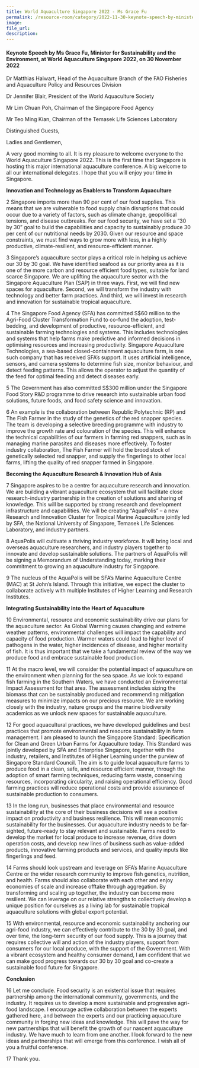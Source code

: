```yaml
---  
title: World Aquaculture Singapore 2022 - Ms Grace Fu
permalink: /resource-room/category/2022-11-30-keynote-speech-by-minister-grace-fu-at-world-aquaculture-singapore-2022
image:  
file_url:  
description:  
---  
```


#### Keynote Speech by Ms Grace Fu, Minister for Sustainability and the Environment, at World Aquaculture Singapore 2022, on 30 November 2022

Dr Matthias Halwart, Head of the Aquaculture Branch of the FAO Fisheries and Aquaculture Policy and Resources Division

Dr Jennifer Blair, President of the World Aquaculture Society

Mr Lim Chuan Poh, Chairman of the Singapore Food Agency  

Mr Teo Ming Kian, Chairman of the Temasek Life Sciences Laboratory

Distinguished Guests,

Ladies and Gentlemen,

A very good morning to all. It is my pleasure to welcome everyone to the World Aquaculture Singapore 2022. This is the first time that Singapore is hosting this major international aquaculture conference. A big welcome to all our international delegates. I hope that you will enjoy your time in Singapore.

**Innovation and Technology as Enablers to Transform Aquaculture** 

2 Singapore imports more than 90 per cent of our food supplies. This means that we are vulnerable to food supply chain disruptions that could occur due to a variety of factors, such as climate change, geopolitical tensions, and disease outbreaks. For our food security, we have set a “30 by 30” goal to build the capabilities and capacity to sustainably produce 30 per cent of our nutritional needs by 2030. Given our resource and space constraints, we must find ways to grow more with less, in a highly productive, climate-resilient, and resource-efficient manner. 

3 Singapore’s aquaculture sector plays a critical role in helping us achieve our 30 by 30 goal. We have identified seafood as our priority area as it is one of the more carbon and resource efficient food types, suitable for land scarce Singapore. We are uplifting the aquaculture sector with the Singapore Aquaculture Plan (SAP) in three ways. First, we will find new spaces for aquaculture. Second, we will transform the industry with technology and better farm practices. And third, we will invest in research and innovation for sustainable tropical aquaculture. 

4 The Singapore Food Agency (SFA) has committed S$60 million to the Agri-Food Cluster Transformation Fund to co-fund the adoption, test-bedding, and development of productive, resource-efficient, and sustainable farming technologies and systems. This includes technologies and systems that help farms make predictive and informed decisions in optimising resources and increasing productivity. Singapore Aquaculture Technologies, a sea-based closed-containment aquaculture farm, is one such company that has received SFA’s support. It uses artificial intelligence, sensors, and camera systems to determine fish size, monitor behaviour, and detect feeding patterns. This allows the operator to adjust the quantity of the feed for optimal feeding and detect diseases early.  

5 The Government has also committed S$300 million under the Singapore Food Story R&D programme to drive research into sustainable urban food solutions, future foods, and food safety science and innovation.

6 An example is the collaboration between Republic Polytechnic (RP) and The Fish Farmer in the study of the genetics of the red snapper species. The team is developing a selective breeding programme with industry to improve the growth rate and colouration of the species. This will enhance the technical capabilities of our farmers in farming red snappers, such as in managing marine parasites and diseases more effectively. To foster industry collaboration, The Fish Farmer will hold the brood stock of genetically selected red snapper, and supply the fingerlings to other local farms, lifting the quality of red snapper farmed in Singapore. 

**Becoming the Aquaculture Research & Innovation Hub of Asia**

7 Singapore aspires to be a centre for aquaculture research and innovation. We are building a vibrant aquaculture ecosystem that will facilitate close research-industry partnership in the creation of solutions and sharing of knowledge. This will be supported by strong research and development infrastructure and capabilities. We will be creating “AquaPolis” – a new Research and Innovation Cluster for Tropical Marine Aquaculture jointly led by SFA, the National University of Singapore, Temasek Life Sciences Laboratory, and industry partners.

8 AquaPolis will cultivate a thriving industry workforce. It will bring local and overseas aquaculture researchers, and industry players together to innovate and develop sustainable solutions. The partners of AquaPolis will be signing a Memorandum of Understanding today, marking their commitment to growing an aquaculture industry for Singapore. 

9 The nucleus of the AquaPolis will be SFA’s Marine Aquaculture Centre (MAC) at St John’s Island. Through this initiative, we expect the cluster to collaborate actively with multiple Institutes of Higher Learning and Research Institutes. 

**Integrating Sustainability into the Heart of Aquaculture**

10  Environmental, resource and economic sustainability drive our plans for the aquaculture sector. As Global Warming causes changing and extreme weather patterns, environmental challenges will impact the capability and capacity of food production. Warmer waters could lead to higher level of pathogens in the water, higher incidences of disease, and higher mortality of fish. It is thus important that we take a fundamental review of the way we produce food and embrace sustainable food production.

11  At the macro level, we will consider the potential impact of aquaculture on the environment when planning for the sea space. As we look to expand fish farming in the Southern Waters, we have conducted an Environmental Impact Assessment for that area. The assessment includes sizing the biomass that can be sustainably produced and recommending mitigation measures to minimize impacts on our precious resource. We are working closely with the industry, nature groups and the marine biodiversity academics as we unlock new spaces for sustainable aquaculture.

12  For good aquacultural practices, we have developed guidelines and best practices that promote environmental and resource sustainability in farm management. I am pleased to launch the Singapore Standard: Specification for Clean and Green Urban Farms for Aquaculture today. This Standard was jointly developed by SFA and Enterprise Singapore, together with the industry, retailers, and Institutes of Higher Learning under the purview of Singapore Standard Council. The aim is to guide local aquaculture farms to produce food in a clean, safe, and resource efficient manner, through the adoption of smart farming techniques, reducing farm waste, conserving resources, incorporating circularity, and raising operational efficiency. Good farming practices will reduce operational costs and provide assurance of sustainable production to consumers. 

13  In the long run, businesses that place environmental and resource sustainability at the core of their business decisions will see a positive impact on productivity and business resilience. This will mean economic sustainability for the businesses. Our aquaculture industry needs to be far-sighted, future-ready to stay relevant and sustainable. Farms need to develop the market for local produce to increase revenue, drive down operation costs, and develop new lines of business such as value-added products, innovative farming products and services, and quality inputs like fingerlings and feed.

14  Farms should look upstream and leverage on SFA’s Marine Aquaculture Centre or the wider research community to improve fish genetics, nutrition, and health. Farms should also collaborate with each other and enjoy economies of scale and increase offtake through aggregation. By transforming and scaling up together, the industry can become more resilient. We can leverage on our relative strengths to collectively develop a unique position for ourselves as a living lab for sustainable tropical aquaculture solutions with global export potential.

15  With environmental, resource and economic sustainability anchoring our agri-food industry, we can effectively contribute to the 30 by 30 goal, and over time, the long-term security of our food supply. This is a journey that requires collective will and action of the industry players, support from consumers for our local produce, with the support of the Government. With a vibrant ecosystem and healthy consumer demand, I am confident that we can make good progress towards our 30 by 30 goal and co-create a sustainable food future for Singapore.

**Conclusion**

16  Let me conclude. Food security is an existential issue that requires partnership among the international community, governments, and the industry. It requires us to develop a more sustainable and progressive agri-food landscape. I encourage active collaboration between the experts gathered here, and between the experts and our practicing aquaculture community in forging new ideas and knowledge. This will pave the way for new partnerships that will benefit the growth of our nascent aquaculture industry. We have much to learn from one another. I look forward to the new ideas and partnerships that will emerge from this conference. I wish all of you a fruitful conference. 

17  Thank you.
